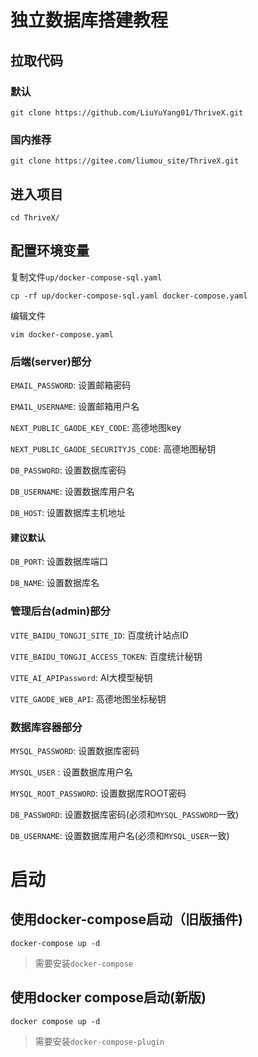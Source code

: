 # 独立数据库搭建教程


## 拉取代码

### 默认

```shell
git clone https://github.com/LiuYuYang01/ThriveX.git
```

### 国内推荐

```shell
git clone https://gitee.com/liumou_site/ThriveX.git
```

## 进入项目
```shell
cd ThriveX/
```
## 配置环境变量

复制文件`up/docker-compose-sql.yaml`

```shell
cp -rf up/docker-compose-sql.yaml docker-compose.yaml
```

编辑文件

```shell
vim docker-compose.yaml
```


### 后端(server)部分

`EMAIL_PASSWORD`: 设置邮箱密码

`EMAIL_USERNAME`: 设置邮箱用户名

`NEXT_PUBLIC_GAODE_KEY_CODE`: 高德地图key

`NEXT_PUBLIC_GAODE_SECURITYJS_CODE`: 高德地图秘钥

`DB_PASSWORD`: 设置数据库密码

`DB_USERNAME`: 设置数据库用户名

`DB_HOST`: 设置数据库主机地址

#### 建议默认

`DB_PORT`: 设置数据库端口

`DB_NAME`: 设置数据库名



### 管理后台(admin)部分

`VITE_BAIDU_TONGJI_SITE_ID`: 百度统计站点ID

`VITE_BAIDU_TONGJI_ACCESS_TOKEN`: 百度统计秘钥

`VITE_AI_APIPassword`: AI大模型秘钥

`VITE_GAODE_WEB_API`: 高德地图坐标秘钥


### 数据库容器部分

`MYSQL_PASSWORD`: 设置数据库密码

`MYSQL_USER` : 设置数据库用户名

`MYSQL_ROOT_PASSWORD`: 设置数据库ROOT密码

`DB_PASSWORD`: 设置数据库密码(必须和`MYSQL_PASSWORD`一致)

`DB_USERNAME`: 设置数据库用户名(必须和`MYSQL_USER`一致)


# 启动

## 使用docker-compose启动（旧版插件)

```shell
docker-compose up -d
```

> 需要安装`docker-compose`

## 使用docker compose启动(新版)

```shell
docker compose up -d
```

> 需要安装`docker-compose-plugin`